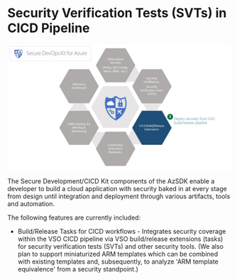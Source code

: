 # Security Verification Tests (SVTs) in CICD Pipeline

![Security_In_CICD](../Images/Security_In_CICD.jpg)

The Secure Development/CICD Kit components of the AzSDK enable a developer to build a cloud application with security baked in at every stage from design until integration and deployment through various artifacts, tools and automation.  

The following features are currently included:
- 	Build/Release Tasks for CICD workflows  - Integrates security coverage within the VSO CICD pipeline via VSO build/release extensions (tasks) for security verification tests (SVTs) and other security tools. (We also plan to support miniaturized ARM templates which can be combined with existing templates and, subsequently, to analyze 'ARM template equivalence' from a security standpoint.)
 